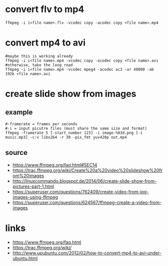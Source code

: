 # convert flv to mp4

```
ffmpeg -i i<file name>.flv -vcodec copy -acodec copy <file name>.mp4
```

# convert mp4 to avi

```
#maybe this is working already
ffmpeg -i i<file name>.mp4 -vcodec copy -acodec copy <file name>.avi
#otherwise, take the long road
ffmpeg -i i<file name>.mp4 -vcodec mpeg4 -acodec ac3 -ar 48000 -ab 192k <file name>.avi
```

# create slide show from images

## example

```
#-framerate = frames per seconds
#-i = input picutre files (must share the same size and format)
ffmpeg -framerate 5 [-start_number 123] -i image-%03d.png [-i music.mp3] -c:v libx264 -r 30 -pix_fmt yuv420p out.mp4
```

## source

* https://www.ffmpeg.org/faq.html#SEC14
* https://trac.ffmpeg.org/wiki/Create%20a%20video%20slideshow%20from%20images
* http://linuxcommando.blogspot.de/2014/06/create-slide-show-from-pictures-part-1.html
* https://superuser.com/questions/762409/create-video-from-jpg-images-using-ffmpeg
* https://superuser.com/questions/624567/ffmpeg-create-a-video-from-images

# links

* https://www.ffmpeg.org/faq.html
* https://trac.ffmpeg.org/wiki/
* http://www.upubuntu.com/2012/02/how-to-convert-mp4-to-avi-under-ubuntu.html
